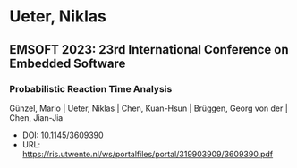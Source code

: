 # Ueter, Niklas

## EMSOFT 2023: 23rd International Conference on Embedded Software

### Probabilistic Reaction Time Analysis
Günzel, Mario | Ueter, Niklas | Chen, Kuan-Hsun | Brüggen, Georg von der | Chen, Jian-Jia
* DOI: [10.1145/3609390](https://doi.org/10.1145/3609390)
* URL: <https://ris.utwente.nl/ws/portalfiles/portal/319903909/3609390.pdf>

